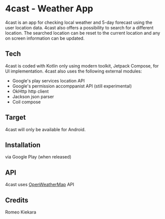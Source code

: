 # 4cast - Weather App

4cast is an app for checking local weather and 5-day forecast using the user location data.
4cast also offers a possibility to search for a different location. The searched location
can be reset to the current location and any on screen information can be updated.

## Tech

4cast is coded with Kotlin only using modern toolkit, Jetpack Compose, for UI implementation.
4cast also uses the following external modules:
- Google's play services location API
- Google's permission accomppanist API (still experimental)
- OkHttp http client
- Jackson json parser
- Coil compose

## Target

4cast will only be available for Android.

## Installation

via Google Play (when released)

## API

4cast uses [OpenWeatherMap](https://openweathermap.org/api) API

## Credits

Romeo Kiekara